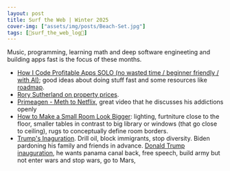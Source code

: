 ```yaml
---
layout: post
title: Surf the Web | Winter 2025
cover-img: ["assets/img/posts/Beach-Set.jpg"]
tags: [🌊surf_the_web_log📒]
---
```


Music, programming, learning math and deep software engineeting and building apps fast is the focus of these months.

* [How I Code Profitable Apps SOLO (no wasted time / beginner friendly / with AI)](https://youtu.be/CNsvts6pVzo); good ideas about doing stuff fast and some resources like [roadmap](https://roadmap.sh/).
* [Rory Sutherland on property prices](https://youtu.be/TnJeXTC3nkU).
* [Primeagen - Meth to Netflix](https://youtu.be/JjHFubUPLV0), great video that he discusses his addictions openly
* [How to Make a Small Room Look Bigger](https://youtu.be/0d6Rme8XAFI): lighting, furtniture close to the floor, smaller tables in contrast to big library or windows (that go close to ceiling), rugs to conceptually define room borders.
* [Trump's Inaguration](https://youtu.be/95ypYghOgOI). Drill oil, block immigrants, stop diversity. Biden pardoning his family and friends in advance. [Donald Trump inauguration](https://youtu.be/Qb4JWRBF80A), he wants panama canal back, free speech, build army but not enter wars and stop wars, go to Mars, 

